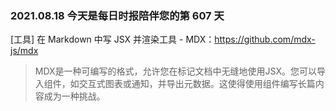 ### 2021.08.18 今天是每日时报陪伴您的第 607 天

[工具] 在 Markdown 中写 JSX 并渲染工具 - MDX：<https://github.com/mdx-js/mdx>

> MDX是一种可编写的格式，允许您在标记文档中无缝地使用JSX。您可以导入组件，如交互式图表或通知，并导出元数据。这使得使用组件编写长篇内容成为一种挑战。

